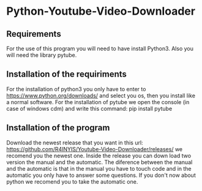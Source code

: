 # Python-Youtube-Video-Downloader
## Requirements
For the use of this program you will need to have install Python3.
Also you will need the library pytube.
## Installation of the requiriments
For the installation of python3 you only have to enter to https://www.python.org/downloads/ and select you os, then you install like a normal software.
For the installation of pytube we open the console (in case of windows cdm) and write this command: pip install pytube
## Installation of the program
Download the newest release that you want in this url: https://github.com/R4INYIS/Youtube-Video-Downloader/releases/ we recomend you the newest one. Inside the release you can down load two version the manual and the automatic. The diference between the manual and the automatic is that in the manual you have to touch code and in the automatic you only have to answer some questions. If you don't now about python we recomend you to take the automatic one.
